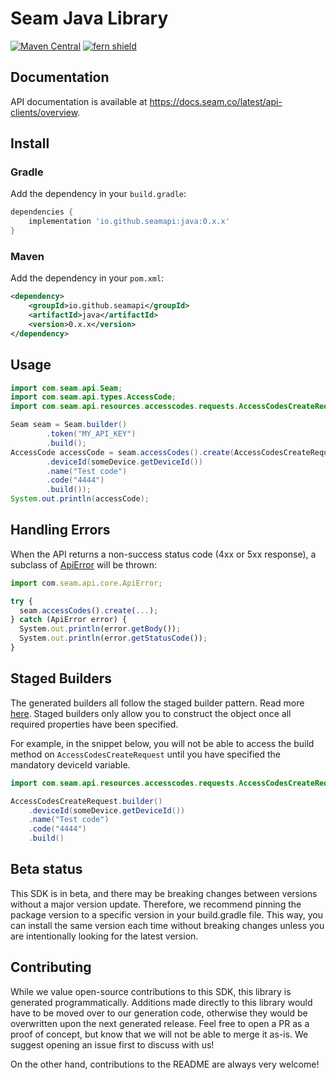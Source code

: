 # Seam Java Library

[![Maven Central](https://img.shields.io/maven-central/v/io.github.seamapi/java)](https://central.sonatype.com/artifact/io.github.seamapi/java) 
[![fern shield](https://img.shields.io/badge/%F0%9F%8C%BF-SDK%20generated%20by%20Fern-brightgreen)](https://buildwithfern.com/?utm_source=seamapi/java/readme)

## Documentation

API documentation is available at https://docs.seam.co/latest/api-clients/overview.

## Install

### Gradle

Add the dependency in your `build.gradle`:

```groovy
dependencies {
    implementation 'io.github.seamapi:java:0.x.x'
}
```

### Maven

Add the dependency in your `pom.xml`:

```xml
<dependency>
    <groupId>io.github.seamapi</groupId>
    <artifactId>java</artifactId>
    <version>0.x.x</version>
</dependency>
```

## Usage
```java
import com.seam.api.Seam;
import com.seam.api.types.AccessCode;
import com.seam.api.resources.accesscodes.requests.AccessCodesCreateRequest;

Seam seam = Seam.builder()
        .token("MY_API_KEY")
        .build();
AccessCode accessCode = seam.accessCodes().create(AccessCodesCreateRequest.builder()
        .deviceId(someDevice.getDeviceId())
        .name("Test code")
        .code("4444")
        .build());
System.out.println(accessCode);
```

## Handling Errors
When the API returns a non-success status code (4xx or 5xx response),
a subclass of [ApiError](src/main/java/com/seam/api/core/ApiError.java)
will be thrown:

```ts
import com.seam.api.core.ApiError;

try {
  seam.accessCodes().create(...);
} catch (ApiError error) {
  System.out.println(error.getBody());
  System.out.println(error.getStatusCode());
}
```

## Staged Builders
The generated builders all follow the staged builder pattern. 
Read more [here](https://immutables.github.io/immutable.html#staged-builder).
Staged builders only allow you to construct the object once all required 
properties have been specified. 

For example, in the snippet below, you will not be able to access the build
method on `AccessCodesCreateRequest` until you have specified the mandatory 
deviceId variable.

```java
import com.seam.api.resources.accesscodes.requests.AccessCodesCreateRequest;

AccessCodesCreateRequest.builder()
    .deviceId(someDevice.getDeviceId())
    .name("Test code")
    .code("4444")
    .build()
```

## Beta status

This SDK is in beta, and there may be breaking changes between versions without a major version update. 
Therefore, we recommend pinning the package version to a specific version in your build.gradle file. 
This way, you can install the same version each time without breaking changes unless you are 
intentionally looking for the latest version.

## Contributing

While we value open-source contributions to this SDK, this library is generated programmatically. 
Additions made directly to this library would have to be moved over to our generation code, 
otherwise they would be overwritten upon the next generated release. Feel free to open a PR 
as a proof of concept, but know that we will not be able to merge it as-is. We suggest opening an issue first to discuss with us!

On the other hand, contributions to the README are always very welcome!
